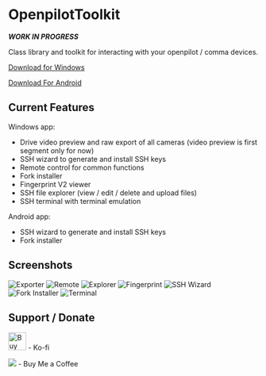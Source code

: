 # OpenpilotToolkit

***WORK IN PROGRESS***

Class library and toolkit for interacting with your openpilot / comma devices.

<a href='https://github.com/spektor56/OpenpilotToolkit/releases/download/1.8.0/OpenpilotToolkit.7z' target='_blank'>Download for Windows</a>

<a href='https://github.com/spektor56/OpenpilotToolkit/releases/download/1.1.0/com.spektor56.openpilottoolkitandroid-Signed.apk' target='_blank'>Download For Android</a>

Current Features
------

Windows app:
- Drive video preview and raw export of all cameras (video preview is first segment only for now)
- SSH wizard to generate and install SSH keys
- Remote control for common functions
- Fork installer
- Fingerprint V2 viewer
- SSH file explorer (view / edit / delete and upload files)
- SSH terminal with terminal emulation

Android app:
- SSH wizard to generate and install SSH keys
- Fork installer

Screenshots
------

![Exporter](https://i.imgur.com/GAG527Q.png)
![Remote](https://i.imgur.com/eog5Bhp.png)
![Explorer](https://i.imgur.com/DkBxWfU.png)
![Fingerprint](https://i.imgur.com/Nq1dW2k.png)
![SSH Wizard](https://i.imgur.com/9nQLkxy.png)
![Fork Installer](https://i.imgur.com/Qp5pQlK.png)
![Terminal](https://i.imgur.com/3MVi4b9.png)

Support / Donate
------

<a href='https://ko-fi.com/M4M55991G' target='_blank'><img height='36' style='border:0px;height:36px;' src='https://cdn.ko-fi.com/cdn/kofi1.png?v=2' border='0' alt='Buy Me a Coffee at ko-fi.com' /></a> - Ko-fi

<a href="https://www.buymeacoffee.com/spektor56"><img src="https://img.buymeacoffee.com/button-api/?text=Buy me a coffee&emoji=&slug=spektor56&button_colour=5F7FFF&font_colour=ffffff&font_family=Cookie&outline_colour=000000&coffee_colour=FFDD00"></a> - Buy Me a Coffee
